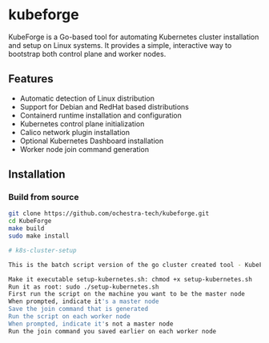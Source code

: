 # kubeforge

KubeForge is a Go-based tool for automating Kubernetes cluster installation and setup on Linux systems. It provides a simple, interactive way to bootstrap both control plane and worker nodes.

## Features

- Automatic detection of Linux distribution
- Support for Debian and RedHat based distributions
- Containerd runtime installation and configuration
- Kubernetes control plane initialization
- Calico network plugin installation
- Optional Kubernetes Dashboard installation
- Worker node join command generation

## Installation

### Build from source

```bash
git clone https://github.com/ochestra-tech/kubeforge.git
cd KubeForge
make build
sudo make install

# k8s-cluster-setup

This is the batch script version of the go cluster created tool - KubeForge

Make it executable setup-kubernetes.sh: chmod +x setup-kubernetes.sh
Run it as root: sudo ./setup-kubernetes.sh
First run the script on the machine you want to be the master node
When prompted, indicate it's a master node
Save the join command that is generated
Run the script on each worker node
When prompted, indicate it's not a master node
Run the join command you saved earlier on each worker node
```
